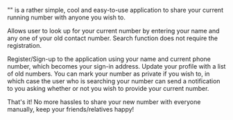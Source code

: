 "<findMe>" is a rather simple, cool and easy-to-use application to share your current running number with anyone you wish to.

Allows user to look up for your current number by entering your name and any one of your old contact number. Search function does not require the registration.

Register/Sign-up to the application using your name and current phone number, which becomes your sign-in address. Update your profile with a list of old numbers.
You can mark your number as private if you wish to, in which case the user who is searching your number can send a notification to you asking whether or not you wish to provide your current number.

That's it! No more hassles to share your new number with everyone manually, keep your friends/relatives happy!
